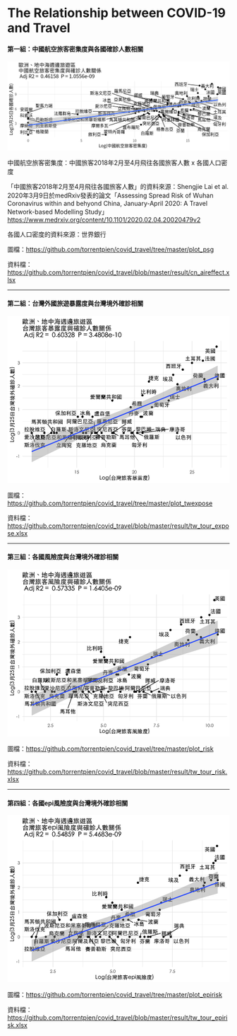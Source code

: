 # The Relationship between COVID-19 and Travel

#### 第一組：中國航空旅客密集度與各國確診人數相關

<p align="center"> 
<img src="https://github.com/torrentpien/covid_travel/blob/master/plot_psg/confirmed_20200325.png?raw=true">
</p>

中國航空旅客密集度：中國旅客2018年2月至4月飛往各國旅客人數 x 各國人口密度

「中國旅客2018年2月至4月飛往各國旅客人數」的資料來源：Shengjie Lai et al. 2020年3月9日於medRxiv發表的論文「Assessing Spread Risk of Wuhan Coronavirus within and behyond China, January-April 2020: A Travel Network-based Modelling Study」https://www.medrxiv.org/content/10.1101/2020.02.04.20020479v2

各國人口密度的資料來源：世界銀行

圖檔：https://github.com/torrentpien/covid_travel/tree/master/plot_psg

資料檔：https://github.com/torrentpien/covid_travel/blob/master/result/cn_aireffect.xlsx

****

#### 第二組：台灣外國旅遊暴露度與台灣境外確診相關

<p align="center"> 
<img src="https://github.com/torrentpien/covid_travel/blob/master/plot_twexpose/confirmed_20200325.png?raw=true">
</p>

圖檔：https://github.com/torrentpien/covid_travel/tree/master/plot_twexpose

資料檔：https://github.com/torrentpien/covid_travel/blob/master/result/tw_tour_expose.xlsx

****

#### 第三組：各國風險度與台灣境外確診相關

<p align="center"> 
<img src="https://github.com/torrentpien/covid_travel/blob/master/plot_risk/confirmed_20200325.png?raw=true">
</p>

圖檔：https://github.com/torrentpien/covid_travel/tree/master/plot_risk

資料檔：https://github.com/torrentpien/covid_travel/blob/master/result/tw_tour_risk.xlsx

****

#### 第四組：各國epi風險度與台灣境外確診相關

<p align="center"> 
<img src="https://github.com/torrentpien/covid_travel/blob/master/plot_epirisk/confirmed_20200325.png?raw=true">
</p>

圖檔：https://github.com/torrentpien/covid_travel/tree/master/plot_epirisk

資料檔：https://github.com/torrentpien/covid_travel/blob/master/result/tw_tour_epirisk.xlsx


